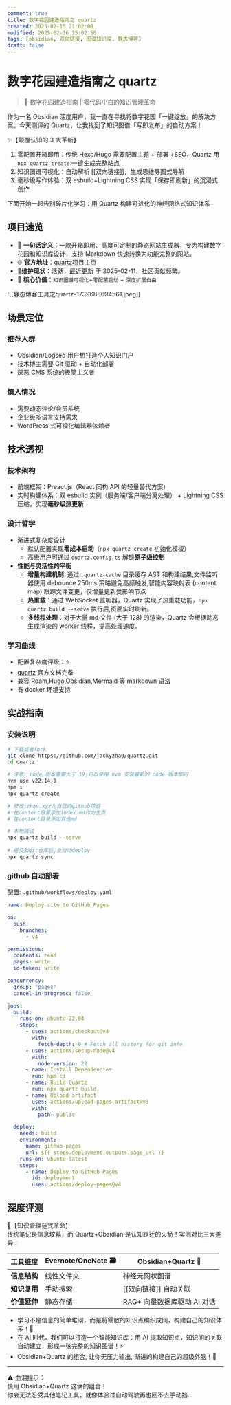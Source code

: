 ```yaml
---
comment: true
title: 数字花园建造指南之 quartz
created: 2025-02-15 21:02:00
modified: 2025-02-16 15:02:50
tags: [obsidian, 双向链接, 图谱知识库, 静态博客]
draft: false
---
```


# 数字花园建造指南之 quartz
> 📌 数字花园建造指南 | 零代码小白的知识管理革命

作为一名 Obsidian 深度用户，我一直在寻找将数字花园「一键绽放」的解决方案。今天测评的 Quartz，让我找到了知识图谱「写即发布」的自动方案！

✨【颠覆认知的 3 大革新】
1. 零配置开箱即用：传统 Hexo/Hugo 需要配置主题 + 部署 +SEO，Quartz 用 `npx quartz create` 一键生成完整站点
2. 知识图谱可视化：自动解析 [[双向链接]]，生成思维导图式导航
3. 毫秒级写作体验：双 esbuild+Lightning CSS 实现「保存即刷新」的沉浸式创作

下面开始一起告别碎片化学习：用 Quartz 构建可进化的神经网络式知识体系
## 项目速览
* 🔖 **一句话定义**：一款开箱即用、高度可定制的静态网站生成器，专为构建数字花园和知识库设计，支持 Markdown 快速转换为功能完整的网站。
* 🌐 **官方地址**：[quartz项目主页](https://github.com/jackyzha0/quartz)
* 👨**维护现状**：活跃，[最近更新](https://github.com/jackyzha0/quartz/commits/v4/) 于 2025-02-11，社区贡献频繁。
* 📌 **核心价值**：`知识图谱可视化`+`零配置启动` + `深度扩展自由`  

![[静态博客工具之quartz-1739688694561.jpeg]]
## 场景定位
### 推荐人群
* Obsidian/Logseq 用户想打造个人知识门户
* 技术博主需要 Git 驱动 + 自动化部署
* 厌恶 CMS 系统的极简主义者
### 慎入情况
* 需要动态评论/会员系统
* 企业级多语言支持需求
* WordPress 式可视化编辑器依赖者
## 技术透视
### 技术架构
* 前端框架：Preact.js（React 同构 API 的轻量替代方案）
* 实时构建体系：双 esbuild 实例（服务端/客户端分离处理） + Lightning CSS 压缩，实现**毫秒级热更新**
### 设计哲学
* 渐进式复杂度设计
	* 默认配置实现**零成本启动**（`npx quartz create` 初始化模板）
	* 高级用户可通过 `quartz.config.ts` 解锁**原子级控制**
* **性能与灵活性的平衡**
	* **增量构建机制**: 通过 `.quartz-cache` 目录缓存 AST 和构建结果,文件监听器使用 debounce 250ms 策略避免高频触发,智能内容映射表 (content map) 跟踪文件变更，仅增量更新受影响节点
	* **热重载**：通过 WebSocket 监听器，Quartz 实现了热重载功能，`npx quartz build --serve` 执行后,页面实时刷新。
	* **多线程处理**：对于大量 md 文件 (大于 128) 的渲染，Quartz 会根据动态生成渲染的 worker 线程，提高处理速度。
### 学习曲线
* 配置复杂度评级：⭐️
* [quartz](https://quartz.jzhao.xyz/) 官方文档完备
* 兼容 Roam,Hugo,Obsidian,Mermaid 等 markdown 语法
* 有 docker 环境支持
## 实战指南
### 安装说明
```bash
# 下载或者fork
git clone https://github.com/jackyzha0/quartz.git
cd quartz

# 注意: node 版本需要大于 19,可以使用 nvm 安装最新的 node 版本即可
nvm use v22.14.0
npm i
npx quartz create

# 修改jzhao.xyz为自己的github项目
# 在content目录添加index.md作为主页
# 在content目录添加其他md

# 本地调试
npx quartz build --serve
 
# 提交到git仓库后,会自动deploy
npx quartz sync
```
### github 自动部署
配置: `.github/workflows/deploy.yaml`
```yml
name: Deploy site to GitHub Pages

on:
  push:
    branches:
      - v4

permissions:
  contents: read
  pages: write
  id-token: write

concurrency:
  group: "pages"
  cancel-in-progress: false

jobs:
  build:
    runs-on: ubuntu-22.04
    steps:
      - uses: actions/checkout@v4
        with:
          fetch-depth: 0 # Fetch all history for git info
      - uses: actions/setup-node@v4
        with:
          node-version: 22
      - name: Install Dependencies
        run: npm ci
      - name: Build Quartz
        run: npx quartz build
      - name: Upload artifact
        uses: actions/upload-pages-artifact@v3
        with:
          path: public

  deploy:
    needs: build
    environment:
      name: github-pages
      url: ${{ steps.deployment.outputs.page_url }}
    runs-on: ubuntu-latest
    steps:
      - name: Deploy to GitHub Pages
        id: deployment
        uses: actions/deploy-pages@v4
```

## 深度评测

💎【知识管理范式革命】  
传统笔记是信息坟墓，而 Quartz+Obsidian 是认知跃迁的火箭！实测对比三大差异：

| 工具维度     | Evernote/OneNote 🗃️ | Obsidian+Quartz 🧠 |
| -------- | -------------------- | ------------------ |
| **信息结构** | 线性文件夹                | 神经元网状图谱            |
| **知识复用** | 手动搜索                 | [[双向链接]] 自动关联      |
| **价值延伸** | 静态存储                 | RAG+ 向量数据库驱动 AI 对话 |

* 学习不是信息的简单堆砌，而是将零散的知识点编织成网，构建自己的知识体系！🌟
* 在 AI 时代，我们可以打造一个智能知识库：用 AI 提取知识点，知识间的关联自动建立，形成一张完整的知识图谱！⚡
* Obsidian+Quartz 的组合, 让你无压力输出, 渐进的构建自己的超级外脑！🚀

---
⚠️ 血泪提示：  
慎用 Obsidian+Quartz 这俩的组合！  
你会无法忍受其他笔记工具，就像体验过自动驾驶再也回不去手动挡…
